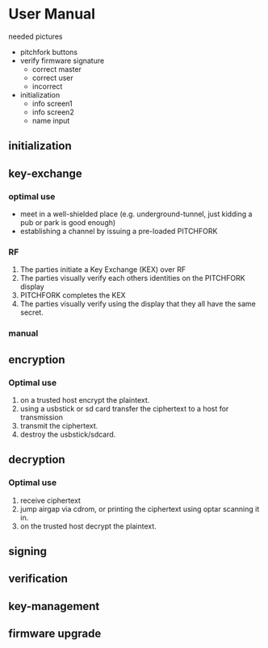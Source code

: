 # User Manual

needed pictures

- pitchfork buttons
- verify firmware signature
    - correct master
    - correct user
    - incorrect
- initialization
    - info screen1
    - info screen2
    - name input

## initialization
## key-exchange
### optimal use
 - meet in a well-shielded place (e.g. underground-tunnel, just
   kidding a pub or park is good enough)
 - establishing a channel by issuing a pre-loaded PITCHFORK
### RF
1. The parties initiate a Key Exchange (KEX) over RF
2. The parties visually verify each others identities on the PITCHFORK display
3. PITCHFORK completes the KEX
4. The parties visually verify using the display that they all have the same secret.
### manual
## encryption
### Optimal use
1. on a trusted host encrypt the plaintext.
2. using a usbstick or sd card transfer the ciphertext to a host for transmission
3. transmit the ciphertext.
4. destroy the usbstick/sdcard.
## decryption
### Optimal use
1. receive ciphertext
2. jump airgap via cdrom, or printing the ciphertext using optar scanning it in.
3. on the trusted host decrypt the plaintext.
## signing
## verification
## key-management
## firmware upgrade


